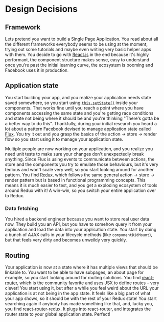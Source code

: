 # Design Decisions

## Framework

Lets pretend you want to build a Single Page Application. You read about all the different frameworks everybody seems to be using at the moment, trying out some tutorials and maybe even writing very basic helper apps with them. You decide to go with [React.js] in the end because it's highly performant, the component structure makes sense, easy to understand once you're past the initial learning curve, the ecosystem is booming and Facebook uses it in production.

[React.js]: ()

## Application state

You start building your app, and you realize your application needs state saved somewhere, so you start using [`this.setState()`] inside your components. That works fine until you reach a point where you have components accessing the same state and you're getting race conditions and state not being where it should be and you're thinking "There's gotta be a better way to do this". Thankfully, during your initial research you heard a lot about a pattern Facebook devised to manage application state called [Flux]. You try it out and you grasp the basics of the action -> store -> render flow so you start using it to manage your application state.

[`this.setState()`]: ()
[Flux]: ()

Multiple people are now working on your application, and you realize you need unit tests to make sure your changes don't unexpectedly break anything. Since Flux is using events to communicate between actions, the store and the components you try to emulate those behaviours, but it's very tedious and won't scale very well, so you start looking around for another pattern. You find [Redux], which follows the same general action -> store -> render pattern but is based in functional programming concepts. This means it is much easier to test, and you get a exploding ecosystem of tools around Redux with it! A win-win, so you switch your entire application over to Redux.

[Redux]: ()

### Data fetching

You hired a backend engineer because you want to store real user data now. They build you an API, but you have to somehow query it from your application and load the data into your application state. You start by doing a bunch of AJAX calls in your lifecycle methods (like `componentDidMount`), but that feels very dirty and becomes unweildy very quickly.

## Routing

Your application is now at a state where it has multiple views that should be linkable to. You want to be able to have subpages, an about page for example, so you start looking around for routing solutions. You find [react-router], which is the community favorite and uses JSX to define routes – very clever! You start using it, but after a while you feel weird about the URL your application is at not being in the app state. It feels like a big part of what your app shows, so it should be with the rest of your Redux state! You start searching again if anybody has made something like that, and, lucky you, you find [react-router-redux]. It plugs into react-router, and integrates the router state to your global application state. Perfect!

[react-router]: ()
[react-router-redux]: ()
